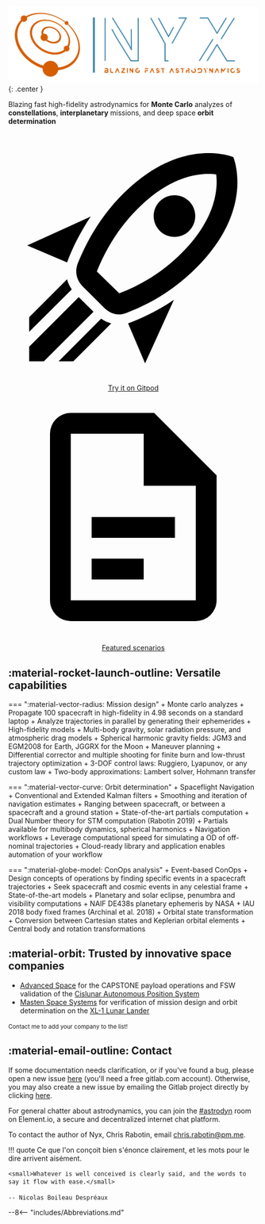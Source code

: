 ![Nyx logo](assets/logo.png){: .center }

<p class="pitch">Blazing fast high-fidelity astrodynamics for <b class="emph">Monte Carlo</b> analyzes of <b class="emph">constellations</b>, <b class="emph">interplanetary</b> missions, and deep space <b class="emph">orbit determination</b></p>

<p style="text-align:center">
    <a class="md-button md-button--primary" href="https://gitpod.io/#https://gitlab.com/nyx-space/showcase/propagation-tutorial" target="_blank"><span class="twemoji"><svg xmlns="http://www.w3.org/2000/svg" viewBox="0 0 24 24"><path d="M13.13 22.19l-1.63-3.83c1.57-.58 3.04-1.36 4.4-2.27l-2.77 6.1M5.64 12.5l-3.83-1.63 6.1-2.77C7 9.46 6.22 10.93 5.64 12.5M19.22 4c.28 0 .53 0 .74.05.17 1.39-.02 4.25-3.3 7.53-1.7 1.71-3.73 3.02-6.01 3.89l-2.15-2.1c.92-2.31 2.23-4.34 3.92-6.03C15.18 4.58 17.64 4 19.22 4m0-2c-1.98 0-4.98.69-8.22 3.93-2.19 2.19-3.5 4.6-4.35 6.71-.28.75-.09 1.57.46 2.13l2.13 2.12c.38.38.89.61 1.42.61.23 0 .47-.06.7-.15A19.1 19.1 0 0018.07 13c5.66-5.66 3.54-10.61 3.54-10.61S20.7 2 19.22 2m-4.68 7.46c-.78-.78-.78-2.05 0-2.83s2.05-.78 2.83 0c.77.78.78 2.05 0 2.83-.78.78-2.05.78-2.83 0m-5.66 7.07l-1.41-1.41 1.41 1.41M6.24 22l3.64-3.64c-.34-.09-.67-.24-.97-.45L4.83 22h1.41M2 22h1.41l4.77-4.76-1.42-1.41L2 20.59V22m0-2.83l4.09-4.08c-.21-.3-.36-.62-.45-.97L2 17.76v1.41z"></path></svg></span> Try it on Gitpod</a>
    <a class="md-button" href="/showcase/"><span class="twemoji"><svg xmlns="http://www.w3.org/2000/svg" viewBox="0 0 24 24"><path d="M6 2a2 2 0 00-2 2v16a2 2 0 002 2h12a2 2 0 002-2V8l-6-6H6m0 2h7v5h5v11H6V4m2 8v2h8v-2H8m0 4v2h5v-2H8z"></path></svg></span> Featured scenarios</a>
</p>

## :material-rocket-launch-outline: Versatile capabilities

=== ":material-vector-radius: Mission design"
    + <span class="emph">Monte carlo analyzes</span>
        + Propagate 100 spacecraft in high-fidelity in 4.98 seconds on a standard laptop
        + Analyze trajectories in parallel by generating their ephemerides
    + <span class="emph">High-fidelity models</span>
        + Multi-body gravity, solar radiation pressure, and atmospheric drag models
        + Spherical harmonic gravity fields: JGM3 and EGM2008 for Earth, JGGRX for the Moon
    + <span class="emph">Maneuver planning</span>
        + Differential corrector and multiple shooting for finite burn and low-thrust trajectory optimization
        + 3-DOF control laws: Ruggiero, Lyapunov, or any custom law
        + Two-body approximations: Lambert solver, Hohmann transfer

=== ":material-vector-curve: Orbit determination"
    + <span class="emph">Spaceflight Navigation</span>
        + Conventional and Extended Kalman filters
        + Smoothing and iteration of navigation estimates
        + Ranging between spacecraft, or between a spacecraft and a ground station
    + <span class="emph">State-of-the-art partials computation</span>
        + Dual Number theory for STM computation (Rabotin 2019)
        + Partials available for multibody dynamics, spherical harmonics
    + <span class="emph">Navigation workflows</span>
        + Leverage computational speed for simulating a OD of off-nominal trajectories
        + Cloud-ready library and application enables automation of your workflow

=== ":material-globe-model: ConOps analysis"
    + <span class="emph">Event-based ConOps</span>
        + Design concepts of operations by finding specific events in a spacecraft trajectories
        + Seek spacecraft and cosmic events in any celestial frame
    + <span class="emph">State-of-the-art models</span>
        + Planetary and solar eclipse, penumbra and visibility computations
        + NAIF DE438s planetary ephemeris by NASA
        + IAU 2018 body fixed frames (Archinal et al. 2018)
    + <span class="emph">Orbital state transformation</span>
        + Conversion between Cartesian states and Keplerian orbital elements
        + Central body and rotation transformations


## :material-orbit: Trusted by innovative space companies
+ [Advanced Space](https://advancedspace.com/) for the CAPSTONE payload operations and FSW validation of the [Cislunar Autonomous Position System](https://advancedspace.com/caps/)
+ [Masten Space Systems](https://masten.aero/) for verification of mission design and orbit determination on the [XL-1 Lunar Lander](https://masten.aero/lunar-lander/)

<small>Contact me to add your company to the list!</small>

## :material-email-outline: Contact
If some documentation needs clarification, or if you've found a bug, please open a new issue [here](https://gitlab.com/nyx-space/nyx/-/issues/new) (you'll need a free gitlab.com account). Otherwise, you may also create a new issue by emailing the Gitlab project directly by clicking <a href="mailto:incoming+nyx-space-nyx-11893257-issue-@incoming.gitlab.com">here</a>.


For general chatter about astrodynamics, you can join the [#astrodyn](https://app.element.io/#/room/#astrodyn:matrix.org) room on Element.io, a secure and decentralized internet chat platform.

To contact the author of Nyx, Chris Rabotin, email chris.rabotin@pm.me.

!!! quote
    Ce que l'on conçoit bien s'énonce clairement, et les mots pour le dire arrivent aisément.

    <small>Whatever is well conceived is clearly said, and the words to say it flow with ease.</small>

    -- Nicolas Boileau Despréaux

--8<-- "includes/Abbreviations.md"